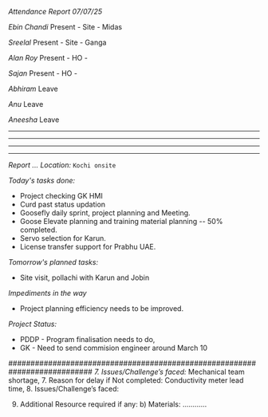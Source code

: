 *Attendance Report 07/07/25*

*Ebin Chandi*
Present - Site - Midas

*Sreelal*
Present - Site - Ganga

*Alan Roy*
Present - HO - 

*Sajan*
Present - HO - 

*Abhiram*
Leave

*Anu*
Leave

*Aneesha*
Leave


-----
-----
-----
-----


*Report ...*
*Location:* `Kochi onsite`

*Today's tasks done:*
* Project checking GK HMI
* Curd past status updation
* Goosefly daily sprint, project planning and Meeting.
* Goose Elevate planning and training material planning -- 50% completed.
* Servo selection for Karun.
* License transfer support for Prabhu UAE.

*Tomorrow's planned tasks:* 
* Site visit, pollachi with Karun and Jobin

*Impediments in the way*
* Project planning efficiency needs to be improved.

*Project Status:*
* PDDP - Program finalisation needs to do,
* GK - Need to send commision engineer around March 10




###########################################################################
*7. Issues/Challenge’s faced:* Mechanical team shortage,
7. Reason for delay if Not completed: Conductivity meter lead time, 
8. Issues/Challenge’s faced: 

9. Additional Resource required if any:
 b) Materials: ............
